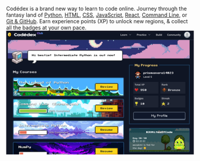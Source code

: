 Codédex is a brand new way to learn to code online. Journey through the fantasy land of  [Python](https://www.codedex.io/python),  [HTML](https://www.codedex.io/html),  [CSS](https://www.codedex.io/css),  [JavaScript](https://www.codedex.io/javascript),  [React](https://www.codedex.io/react),  [Command Line](https://www.codedex.io/command-line), or  [Git & GitHub](https://www.codedex.io/git-github). Earn experience points (XP) to unlock new regions, & collect all the badges at your own pace.
![Codedex website image](https://github.com/prismana/Codedex-training/blob/main/.asset/image.png?raw=true)

